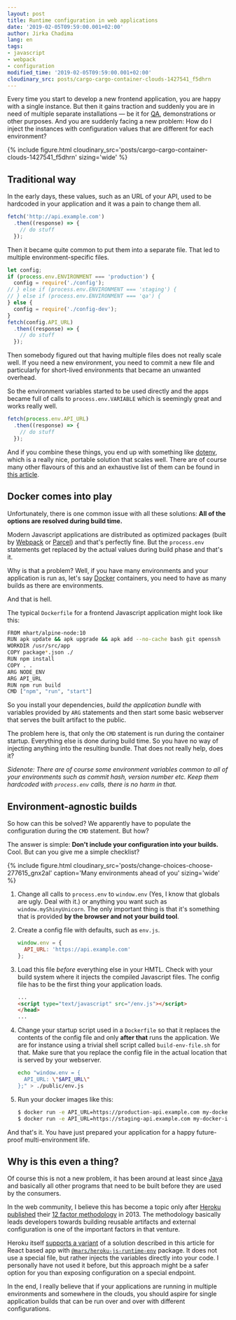 ```yaml
---
layout: post
title: Runtime configuration in web applications
date: '2019-02-05T09:59:00.001+02:00'
author: Jirka Chadima
lang: en
tags:
- javascript
- webpack
- configuration
modified_time: '2019-02-05T09:59:00.001+02:00'
cloudinary_src: posts/cargo-cargo-container-clouds-1427541_f5dhrn
---
```


Every time you start to develop a new frontend application,
you are happy with a single instance. But then it gains traction
and suddenly you are in need of multiple separate installations
&mdash; be it for [QA](https://en.wikipedia.org/wiki/Quality_assurance),
demonstrations or other purposes. And you are suddenly facing a new
problem: How do I inject the instances with configuration values
that are different for each environment?

{% include figure.html cloudinary_src='posts/cargo-cargo-container-clouds-1427541_f5dhrn' sizing='wide' %}

## Traditional way

In the early days, these values, such as an URL of your API,
used to be hardcoded in your application and it was a pain to change
them all.

```js
fetch('http://api.example.com')
  .then((response) => {
    // do stuff
  });
```

Then it became quite common to put them into a separate file.
That led to multiple environment-specific files.

```js
let config;
if (process.env.ENVIRONMENT === 'production') {
  config = require('./config');
// } else if (process.env.ENVIRONMENT === 'staging') {
// } else if (process.env.ENVIRONMENT === 'qa') {
} else {
  config = require('./config-dev');
} 
fetch(config.API_URL)
  .then((response) => {
    // do stuff
  });
```

Then somebody figured out that having multiple files does not really
scale well. If you need a new environment, you need to commit a new
file and particularly for short-lived environments that became an
unwanted overhead.

So the environment variables started to be used directly and the
apps became full of calls to `process.env.VARIABLE` which is seemingly
great and works really well.

```js
fetch(process.env.API_URL)
  .then((response) => {
    // do stuff
  });
```

And if you combine these things, you end up with something like
[dotenv](https://www.npmjs.com/package/dotenv), which is a really
nice, portable solution that scales well. There are of course many
other flavours of this and an exhaustive list of them can be found in
[this article](https://medium.freecodecamp.org/environment-settings-in-javascript-apps-c5f9744282b6).

## Docker comes into play

Unfortunately, there is one common issue with all these solutions:
**All of the options are resolved during build time.**

Modern Javascript applications are distributed as optimized packages
(built by [Webpack](https://webpack.js.org/) or
[Parcel](https://parceljs.org/)) and that's perfectly fine. But the
`process.env` statements get replaced by the actual values during
build phase and that's it.

Why is that a problem? Well, if you have many environments and your
application is run as, let's say [Docker](https://www.docker.com)
containers, you need to have as many builds as there are environments.

And that is hell.

The typical `Dockerfile` for a frontend Javascript application might
look like this:

```sh
FROM mhart/alpine-node:10
RUN apk update && apk upgrade && apk add --no-cache bash git openssh
WORKDIR /usr/src/app
COPY package*.json ./
RUN npm install
COPY . .
ARG NODE_ENV
ARG API_URL
RUN npm run build
CMD ["npm", "run", "start"]
```

So you install your dependencies, *build the application bundle* with
variables provided by `ARG` statements and then start some basic
webserver that serves the built artifact to the public.

The problem here is, that only the `CMD` statement is run during the
container startup. Everything else is done during build time. So you have
no way of injecting anything into the resulting bundle. That does not really
help, does it?

*Sidenote: There are of course some environment variables common to all
of your environments such as commit hash, version number etc. Keep them hardcoded
with `process.env` calls, there is no harm in that.*

## Environment-agnostic builds

So how can this be solved? We apparently have to populate the configuration
during the `CMD` statement. But how?

The answer is simple: **Don't include your configuration into your builds.**
Cool. But can you give me a simple checklist?

{% include figure.html cloudinary_src='posts/change-choices-choose-277615_gnx2al' caption='Many environments ahead of you' sizing='wide' %}

1. Change all calls to `process.env` to `window.env` (Yes, I know that globals
are ugly. Deal with it.) or anything you want such as `window.myShinyUnicorn`.
The only important thing is that it's something that is provided **by the browser
and not your build tool**.
1. Create a config file with defaults, such as `env.js`.

    ```js
    window.env = {
      API_URL: 'https://api.example.com'
    };
    ```

1. Load this file *before* everything else in your HMTL. Check with your build
system where it injects the compiled Javascript files. The config file has to
be the first thing your application loads.

    ```html
    ...
    <script type="text/javascript" src="/env.js"></script>
    </head>
    ...
    ```

1. Change your startup script used in a `Dockerfile` so that it replaces the
contents of the config file and only **after that** runs the application. We are
for instance using a trivial shell script called `build-env-file.sh` for that.
Make sure that you replace the config file in the actual location that is
served by your webserver.

    ```sh
    echo "window.env = {
      API_URL: \"$API_URL\"
    };" > ./public/env.js
    ```

1. Run your docker images like this:

    ```sh
    $ docker run -e API_URL=https://production-api.example.com my-docker-image
    $ docker run -e API_URL=https://staging-api.example.com my-docker-image
    ```

And that's it. You have just prepared your application for a happy future-proof
multi-environment life.

## Why is this even a thing?

Of course this is not a new problem, it has been around at least since
[Java](https://stackoverflow.com/questions/5018456/environment-specific-build-vs-loading-environment-specific-properties)
and basically all other programs that need to be built before they are
used by the consumers.

In the web community, I believe this has become a topic only after
[Heroku](https://www.heroku.com/)
[published](https://blog.heroku.com/twelve-factor-apps) their
[12 factor methodology](https://12factor.net) in 2013. The methodology
basically leads developers towards building reusable artifacts and external
configuration is one of the important factors in that venture.

Heroku itself [supports a variant](https://github.com/mars/create-react-app-buildpack#compile-time-vs-runtime)
of a solution described in this article for React based app with
[`@mars/heroku-js-runtime-env`](https://github.com/mars/heroku-js-runtime-env) package.
It does not use a special file, but rather injects the variables
directly into your code. I personally have not used it before,
but this approach might be a safer option for you than exposing
configuration on a special endpoint.

In the end, I really believe that if your applications are running
in multiple environments and somewhere in the clouds, you should aspire
for single application builds that can be run over and over with
different configurations.